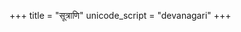 +++
title = "सूत्राणि"
unicode_script = "devanagari"
+++

<div class="spreadsheet" src="../prAgdIvyateH.toml"> </div>  

<div class="spreadsheet" src="../apatye.toml"> </div>  

<div class="spreadsheet" src="../prAgdIvyateH_sheSHaH.toml"> </div>  

<div class="spreadsheet" src="../tasyedam.toml"> </div>  

<div class="spreadsheet" src="../sheShAH.toml"> </div>  

<div class="spreadsheet" src="../prAgvahateH.toml"> </div>  

<div class="spreadsheet" src="../prAg-hitAt.toml"> </div>  

<div class="spreadsheet" src="../prAk-krItAt.toml"> </div>  

<div class="spreadsheet" src="../prAg-vateH.toml"> </div>  

<div class="spreadsheet" src="../tasyAsmin.toml"> </div>  

<div class="spreadsheet" src="../vibhaktiH.toml"> </div>  


